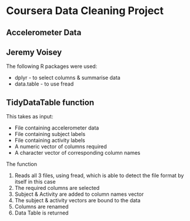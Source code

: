 # Coursera Data Cleaning Project
## Accelerometer Data
## Jeremy Voisey

The following R packages were used:
* dplyr - to select columns & summarise data
* data.table - to use fread

## TidyDataTable function
This takes as input:
* File containing accelerometer data
* File containing subject labels
* File containing activity labels
* A numeric vector of columns required
* A character vector of corresponding column names

The function
1) Reads all 3 files, using fread, which is able to detect the file format by itself in this case
2) The required columns are selected
3) Subject & Activity are added to column names vector
4) The subject & activity vectors are bound to the data
5) Columns are renamed
6) Data Table is returned